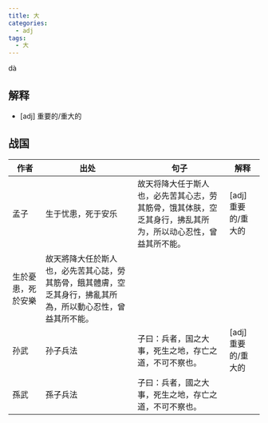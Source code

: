 ```yaml
---
title: 大
categories:
  - adj
tags:
  - 大
---
```


dà

<!-- more -->

## 解释
* [adj] 重要的/重大的

## 战国

作者|出处|句子|解释
---|---|---|---
孟子|生于忧患，死于安乐|故天将降大任于斯人也，必先苦其心志，劳其筋骨，饿其体肤，空乏其身行，拂乱其所为，所以动心忍性，曾益其所不能。|[adj] 重要的/重大的
 |生於憂患，死於安樂|故天將降大任於斯人也，必先苦其心誌，勞其筋骨，餓其體膚，空乏其身行，拂亂其所為，所以動心忍性，曾益其所不能。|
 孙武|孙子兵法|子曰：兵者，国之大事，死生之地，存亡之道，不可不察也。| [adj] 重要的/重大的
 孫武|孫子兵法|子曰：兵者，國之大事，死生之地，存亡之道，不可不察也。|

